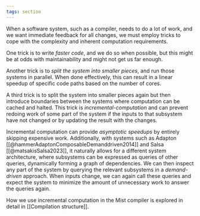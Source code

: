 ```yaml
---
tags: section
---
```


When a software system, such as a compiler, needs to do a lot of work, and we want immediate feedback for all changes, we must employ tricks to cope with the complexity and inherent computation requirements.

One trick is to write _faster code_, and we do so when possible, but this might be at odds with maintainability and might not get us far enough.

Another trick is to _split the system into smaller pieces_, and run those systems in parallel. When done effectively, this can result in a linear speedup of specific code paths based on the number of cores.

A third trick is to split the system into smaller pieces again but then introduce boundaries between the systems where computation can be cached and halted. This trick is _incremental-computation_ and can prevent redoing work of some part of the system if the inputs to that subsystem have not changed or by updating the result with the changes.

Incremental computation can provide _asymptotic speedups_ by entirely skipping expensive work. Additionally, with systems such as Adapton [[@hammerAdaptonComposableDemanddriven2014]] and Salsa [[@matsakisSalsa2023]], it naturally allows for a different system architecture, where subsystems can be expressed as queries of other queries, dynamically forming a graph of dependencies. We can then inspect any part of the system by querying the relevant subsystems in a _demand-driven_ approach. When inputs change, we can again call these queries and expect the system to minimize the amount of unnecessary work to answer the queries again.

How we use incremental computation in the Mist compiler is explored in detail in [[Compilation structure]].